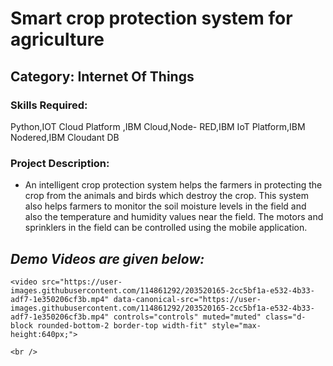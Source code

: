 
<h1>Smart crop protection system for agriculture </h1>

<h2>Category: Internet Of Things</h2>

<h3>Skills Required:</h3>

Python,IOT Cloud Platform ,IBM Cloud,Node- RED,IBM IoT Platform,IBM Nodered,IBM Cloudant DB

<h3>Project Description:</h3>

<ul>

  <li> An intelligent crop protection system helps the farmers in protecting the crop from the animals and birds which destroy the crop. This system also helps farmers to monitor the soil moisture levels in the field and also the temperature and humidity values near the field. The motors and sprinklers in the field can be controlled using the mobile application.</li>

  
</ul>

<h2><em><strong>Demo Videos are given below:</strong></em></h2>

<div align="left">

    <video src="https://user-images.githubusercontent.com/114861292/203520165-2cc5bf1a-e532-4b33-adf7-1e350206cf3b.mp4" data-canonical-src="https://user-images.githubusercontent.com/114861292/203520165-2cc5bf1a-e532-4b33-adf7-1e350206cf3b.mp4" controls="controls" muted="muted" class="d-block rounded-bottom-2 border-top width-fit" style="max-height:640px;">

  </video>

    <br />
